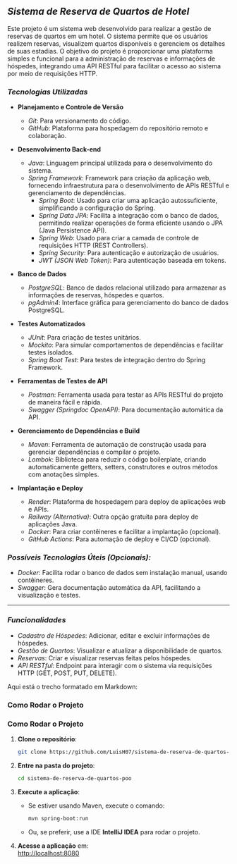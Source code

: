 ## *Sistema de Reserva de Quartos de Hotel*

Este projeto é um sistema web desenvolvido para realizar a gestão de reservas de quartos em um hotel. O sistema permite que os usuários realizem reservas, visualizem quartos disponíveis e gerenciem os detalhes de suas estadias. O objetivo do projeto é proporcionar uma plataforma simples e funcional para a administração de reservas e informações de hóspedes, integrando uma API RESTful para facilitar o acesso ao sistema por meio de requisições HTTP.


### *Tecnologias Utilizadas*

- **Planejamento e Controle de Versão**
  - *Git*: Para versionamento do código.
  - *GitHub*: Plataforma para hospedagem do repositório remoto e colaboração.
  
- **Desenvolvimento Back-end**
  - *Java*: Linguagem principal utilizada para o desenvolvimento do sistema.
  - *Spring Framework*: Framework para criação da aplicação web, fornecendo infraestrutura para o desenvolvimento de APIs RESTful e gerenciamento de dependências.
    - *Spring Boot*: Usado para criar uma aplicação autossuficiente, simplificando a configuração do Spring.
    - *Spring Data JPA*: Facilita a integração com o banco de dados, permitindo realizar operações de forma eficiente usando o JPA (Java Persistence API).
    - *Spring Web*: Usado para criar a camada de controle de requisições HTTP (REST Controllers).
    - *Spring Security*: Para autenticação e autorização de usuários.
    - *JWT (JSON Web Token)*: Para autenticação baseada em tokens.
  
- **Banco de Dados**
  - *PostgreSQL*: Banco de dados relacional utilizado para armazenar as informações de reservas, hóspedes e quartos.
  - *pgAdmin4*: Interface gráfica para gerenciamento do banco de dados PostgreSQL.
  
- **Testes Automatizados**
  - *JUnit*: Para criação de testes unitários.
  - *Mockito*: Para simular comportamentos de dependências e facilitar testes isolados.
  - *Spring Boot Test*: Para testes de integração dentro do Spring Framework.
  
- **Ferramentas de Testes de API**
  - *Postman*: Ferramenta usada para testar as APIs RESTful do projeto de maneira fácil e rápida.
  - *Swagger (Springdoc OpenAPI)*: Para documentação automática da API.
  
- **Gerenciamento de Dependências e Build**
  - *Maven*: Ferramenta de automação de construção usada para gerenciar dependências e compilar o projeto.
  - *Lombok*: Biblioteca para reduzir o código boilerplate, criando automaticamente getters, setters, construtores e outros métodos com anotações simples.
  
- **Implantação e Deploy**
  - *Render*: Plataforma de hospedagem para deploy de aplicações web e APIs.
  - *Railway (Alternativa)*: Outra opção gratuita para deploy de aplicações Java.
  - *Docker*: Para criar contêineres e facilitar a implantação (opcional).
  - *GitHub Actions*: Para automação de deploy e CI/CD (opcional).

### *Possíveis Tecnologias Úteis (Opcionais):*
- *Docker*: Facilita rodar o banco de dados sem instalação manual, usando contêineres.
- *Swagger*: Gera documentação automática da API, facilitando a visualização e testes.


---

### *Funcionalidades*

- *Cadastro de Hóspedes*: Adicionar, editar e excluir informações de hóspedes.
- *Gestão de Quartos*: Visualizar e atualizar a disponibilidade de quartos.
- *Reservas*: Criar e visualizar reservas feitas pelos hóspedes.
- *API RESTful*: Endpoint para interagir com o sistema via requisições HTTP (GET, POST, PUT, DELETE).
  
Aqui está o trecho formatado em Markdown:


### Como Rodar o Projeto

### Como Rodar o Projeto

1. **Clone o repositório**:
   ```bash
   git clone https://github.com/LuisH07/sistema-de-reserva-de-quartos-poo.git


2. **Entre na pasta do projeto**:
   ```bash
   cd sistema-de-reserva-de-quartos-poo
   ```

3. **Execute a aplicação**:
   - Se estiver usando Maven, execute o comando:
     ```bash
     mvn spring-boot:run
     ```
   - Ou, se preferir, use a IDE **IntelliJ IDEA** para rodar o projeto.

4. **Acesse a aplicação** em:  
   [http://localhost:8080](http://localhost:8080)
